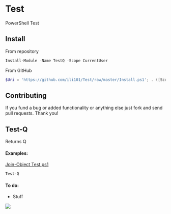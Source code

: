 # Test
PowerShell Test

## Install
From repository
```PowerShell
Install-Module -Name TestQ -Scope CurrentUser
```
From GitHub
```PowerShell
$Uri = 'https://github.com/ili101/Test/raw/master/Install.ps1'; . ([Scriptblock]::Create((iwr $Uri).Content)) -FromGitHub $Uri
```

## Contributing
If you fund a bug or added functionality or anything else just fork and send pull requests. Thank you!

## Test-Q
Returns Q

#### Examples:
[Join-Object Test.ps1](https://github.com/ili101/Tests/blob/master/Examples/Test-Q.Examples.ps1)
```PowerShell
Test-Q
```

#### To do:
* Stuff

![](https://raw.githubusercontent.com/ili101/Test/master/Examples/Example1.png)
